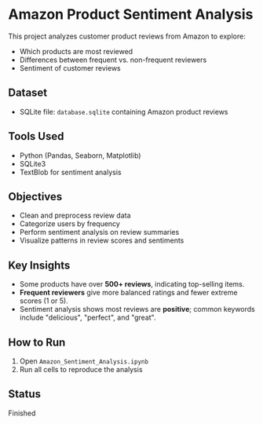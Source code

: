 # Amazon Product Sentiment Analysis

This project analyzes customer product reviews from Amazon to explore:
- Which products are most reviewed
- Differences between frequent vs. non-frequent reviewers
- Sentiment of customer reviews

## Dataset
- SQLite file: `database.sqlite` containing Amazon product reviews

## Tools Used
- Python (Pandas, Seaborn, Matplotlib)
- SQLite3
- TextBlob for sentiment analysis

## Objectives
- Clean and preprocess review data
- Categorize users by frequency
- Perform sentiment analysis on review summaries
- Visualize patterns in review scores and sentiments

## Key Insights
- Some products have over **500+ reviews**, indicating top-selling items.
- **Frequent reviewers** give more balanced ratings and fewer extreme scores (1 or 5).
- Sentiment analysis shows most reviews are **positive**; common keywords include "delicious", "perfect", and "great".

##  How to Run
1. Open  `Amazon_Sentiment_Analysis.ipynb`
2. Run all cells to reproduce the analysis

## Status
Finished 
